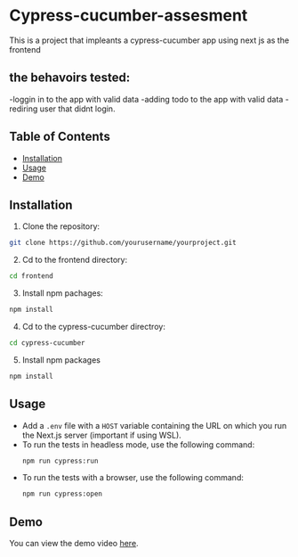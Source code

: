# Cypress-cucumber-assesment

This is a project that impleants a cypress-cucumber app using next js as the frontend

## the behavoirs tested:
-loggin in to the app with valid data
-adding todo to the app with valid data
-rediring user that didnt login.

## Table of Contents
- [Installation](#installation)
- [Usage](#usage)
- [Demo](#demo)
  
## Installation
1. Clone the repository:
  ```bash
  git clone https://github.com/yourusername/yourproject.git
  ```
2. Cd to the frontend directory:
  ```bash
  cd frontend
  ```
3. Install npm pachages:
  ```bash
  npm install
  ```
4. Cd to the cypress-cucumber directroy:
  ```bash
  cd cypress-cucumber
  ```
5. Install npm packages
  ```bash
  npm install
  ```
## Usage
- Add a `.env` file with a `HOST` variable containing the URL on which you run the Next.js server (important if using WSL).
- To run the tests in headless mode, use the following command:
  ```bash
  npm run cypress:run
  ```
- To run the tests with a browser, use the following command:
  ```bash
  npm run cypress:open
  ```
## Demo
You can view the demo video [here](https://github.com/neet007/cypress-cucumber-assessment/blob/main/videos/demo.mp4).


  
